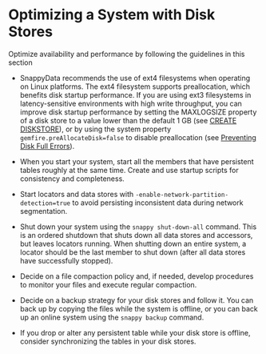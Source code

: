 # Optimizing a System with Disk Stores

Optimize availability and performance by following the guidelines in this section


-   SnappyData recommends the use of ext4 filesystems when operating on Linux platforms. The ext4 filesystem supports preallocation, which benefits disk startup performance. If you are using ext3 filesystems in latency-sensitive environments with high write throughput, you can improve disk startup performance by setting the MAXLOGSIZE property of a disk store to a value lower than the default 1 GB (see [CREATE DISKSTORE](../../../reference/sql_reference/create-diskstore.md)), or by using the system property `gemfire.preAllocateDisk=false` to disable preallocation (see [Preventing Disk Full Errors](../../../best_practices/prevent_disk_full_errors.md)).

-   When you start your system, start all the members that have persistent tables roughly at the same time. Create and use startup scripts for consistency and completeness.

-   Start locators and data stores with `-enable-network-partition-detection=true` to avoid persisting inconsistent data during network segmentation.

-   Shut down your system using the `snappy shut-down-all` command. This is an ordered shutdown that shuts down all data stores and accessors, but leaves locators running. When shutting down an entire system, a locator should be the last member to shut down (after all data stores have successfully stopped).

-   Decide on a file compaction policy and, if needed, develop procedures to monitor your files and execute regular compaction.

-   Decide on a backup strategy for your disk stores and follow it. You can back up by copying the files while the system is offline, or you can back up an online system using the `snappy backup` command.

-   If you drop or alter any persistent table while your disk store is offline, consider synchronizing the tables in your disk stores.


